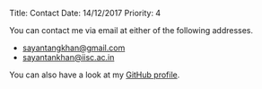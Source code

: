 Title: Contact
Date: 14/12/2017
Priority: 4

You can contact me via email at either of the following addresses.

- sayantangkhan@gmail.com
- sayantankhan@iisc.ac.in

You can also have a look at my [GitHub profile](https://github.com/Bolt64).
